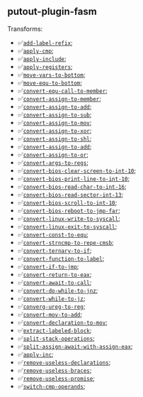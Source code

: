 ## putout-plugin-fasm

Transforms:

- ✅[`add-label-refix`](https://putout.cloudcmd.io/#/gist/2123b2e3a71354a60f65e11e5f809c24/19c063b0fd95f2198f76daf43c466c3ad846e37a);
- ✅[`apply-cmp`](https://putout.cloudcmd.io/#/gist/d1520a4277ef2149bfc98d777108d400/99853b56f55c65c8e965d06740127d78288f5aa7);
- ✅[`apply-include`](https://putout.cloudcmd.io/#/gist/ad5ac3ef4892c5d8365163fb6adc8547/e186cc7911b5b407bf824ea850074950c15a9e19);
- ✅[`apply-registers`](https://putout.cloudcmd.io/#/gist/7219eaf624623d9a80d3e8f90bb3a498/8f2606c8f5ef483ed9ec5cecbaaa041e6e327455);
- ✅[`move-vars-to-bottom`](https://putout.cloudcmd.io/#/gist/3e3b83e6e23650d819e56b88f961051c/89ef3eafd926e14736ddc244d044de47709c8b69);
- ✅[`move-equ-to-bottom`](https://putout.cloudcmd.io/#/gist/de37a39902edaa97b981d7484dd67052/70c423b9d177774482bd4dacbafd8723defb2f3a);
- ✅[`convert-equ-call-to-member`](https://putout.cloudcmd.io/#/gist/94c8110db310e6979c2fdc1c9311337a/6a17fab68cdf7adbd17952b7fead658599489c9c);
- ✅[`convert-assign-to-member`](https://putout.cloudcmd.io/#/gist/7624d8ad5507586ba4ba25f30a9ae26b/085ae7ea6a1c449013fd5806c390ac1ce5eb1c17);
- ✅[`convert-assign-to-add`](https://putout.cloudcmd.io/#/gist/043e2fec17734c5671a8528091d1275b/f200da1222cdd86fee5fd3125a67f2d0703391d7);
- ✅[`convert-assign-to-sub`](https://putout.cloudcmd.io/#/gist/6543aba90ae4ac95b5fb7a79c0314f25/9eb8259ffa611b714ebd4b2e7be5ca124aae7e18);
- ✅[`convert-assign-to-mov`](https://putout.cloudcmd.io/#/gist/1e4a2f439d20fe7cad91d75881bce08a/e5dc7cad875e4be3faafb47f384115cf28a62d25);
- ✅[`convert-assign-to-xor`](https://putout.cloudcmd.io/#/gist/1e4a2f439d20fe7cad91d75881bce08a/e5dc7cad875e4be3faafb47f384115cf28a62d2);
- ✅[`convert-assign-to-shl`](https://putout.cloudcmd.io/#/gist/e7b609200727bb78cfa073c0c1220c46/da0309ac125855533f7e0baa332b0670fd46f6b2);
- ✅[`convert-assign-to-add`](https://putout.cloudcmd.io/#/gist/0e35a6cf08cb74aafa30810133bfa062/91f9cdf97b3884747e1c0a0b9521a8fc6cd067b2);
- ✅[`convert-assign-to-or`](https://putout.cloudcmd.io/#/gist/a456caa9f956fdb8b19f21065de96209/c411fb6937fd37d5d97cd72a2740b897b0c30092);
- ✅[`convert-args-to-regs`](https://putout.cloudcmd.io/#/gist/7d76d789c35b33dfacc149e32214537f/c35a2f0fe80b6a4c00bbb99249562069d072fc64);
- ✅[`convert-bios-clear-screen-to-int-10`](https://putout.cloudcmd.io/#/gist/602d579a76cf38b5927f0207ee4bcf98/a31a08ce34e4a83ca909a9afc2ec76533ded8c82);
- ✅[`convert-bios-print-line-to-int-10`](https://putout.cloudcmd.io/#/gist/d87efe4df8f505162e7d922c4fbacd9b/24b97107a50d00df0f012fed507d47aafb5109e2);
- ✅[`convert-bios-read-char-to-int-16`](https://putout.cloudcmd.io/#/gist/d87efe4df8f505162e7d922c4fbacd9b/af89e4d564811f38b703f482469f5d874a17bad0);
- ✅[`convert-bios-read-sector-int-13`](https://putout.cloudcmd.io/#/gist/6ae8820756ba1af043f93f3bdb49360e/a575cf6f5432ca215838795c2617c161f2b981cb);
- ✅[`convert-bios-scroll-to-int-10`](https://putout.cloudcmd.io/#/gist/d87efe4df8f505162e7d922c4fbacd9b/95520a650428a2defd77a65ffc255a073540d902);
- ✅[`convert-bios-reboot-to-jmp-far`](https://putout.cloudcmd.io/#/gist/44a87987c4d6d3130b5004f8818a3454/4c6dd61184b46c60b8d8dc653232d567238ea865);
- ✅[`convert-linux-write-to-syscall`](https://putout.cloudcmd.io/#/gist/f036440b0d8c59b32af823511cfea395/b4483ea5a2731c3cff571ce7a6cf45e77f8b49be);
- ✅[`convert-linux-exit-to-syscall`](https://putout.cloudcmd.io/#/gist/f94a1ce412b33d8e259a9024a0666600/926ae2e4906f6bcacce61725055d429a840d7d3d);
- ✅[`convert-const-to-equ`](https://putout.cloudcmd.io/#/gist/c0d18aa7138e0e238d41051a2929311a/b45ad43ce7738390f6af9479536b145fdaebf84c);
- ✅[`convert-strncmp-to-repe-cmsb`](https://putout.cloudcmd.io/#/gist/397388e71e71442d3dd5bebd3a424da6/8eb60aaaf4b5afb85f87ddcd0af51266db158263);
- ✅[`convert-ternary-to-if`](https://putout.cloudcmd.io/#/gist/4a48fb3a515ef5947032f344b65a0db3/18cf1b250156953febbb8ac5652ce8f40b1192b7);
- ✅[`convert-function-to-label`](https://putout.cloudcmd.io/#/gist/415829430c67b2824c26901b2cc89fb0/ed8a2186889a0135302bbb64fee0a9ce2d084800);
- ✅[`convert-if-to-jmp`](https://putout.cloudcmd.io/#/gist/415829430c67b2824c26901b2cc89fb0/ed8a2186889a0135302bbb64fee0a9ce2d084800);
- ✅[`convert-return-to-eax`](https://putout.cloudcmd.io/#/gist/72dfce2332d04829b70703b389464840/75d1d02c87506a2125e44ee24797240293a3a27b);
- ✅[`convert-await-to-call`](https://putout.cloudcmd.io/#/gist/0ec93b79f05e36b8ed54e79acd5813d1/e1210ac63069d81dd5f679b324ad82b49a2f25ad);
- ✅[`convert-do-while-to-jnz`](https://putout.cloudcmd.io/#/gist/fe11c0afb23c53585fcb55189593a07a/f194c349cd774d5ab49e0e198c2855e1bb8be6ac);
- ✅[`convert-while-to-jz`](https://putout.cloudcmd.io/#/gist/6be739dd8e167c8a1b1a72a1830a4920/c24d22911ea61d74fb5391c4cc31821da4055116);
- ✅[`converg-ureg-to-reg`](https://putout.cloudcmd.io/#/gist/794275bc0cf83432615333b1e41f1975/bac80042b461cb09d8f83402de6fd1f1dafb465c);
- ✅[`convert-mov-to-add`](https://putout.cloudcmd.io/#/gist/2f03076ac9a794c880fcbadcc1cd502d/145f3e930f9514b79adc47076354f2203476607f);
- ✅[`convert-declaration-to-mov`](https://putout.cloudcmd.io/#/gist/184b75da1a92ae554b522d004c520017/689ff370e4b20204957a22f499d6f963614b7afb);
- ✅[`extract-labeled-block`](https://putout.cloudcmd.io/#/gist/033921790a761eef2361aa8b4708e29e/e0e0eb1aa41791c2c01e858f7c198f1a408c6418);
- ✅[`split-stack-operations`](https://putout.cloudcmd.io/#/gist/e7b609200727bb78cfa073c0c1220c46/da0309ac125855533f7e0baa332b0670fd46f6b2);
- ✅[`split-assign-await-with-assign-eax`](https://putout.cloudcmd.io/#/gist/ad1520cf5e626eb1cc01befa9e900cd1/9392f49641b09d50ea2d29d514b3ab253b21897c);
- ✅[`apply-inc`](https://putout.cloudcmd.io/#/gist/467983456ef5496f892e74d0972f56a7/f1836597cb21bd7955f6fd62412ff360ad2cafc8);
- ✅[`remove-useless-declarations`](https://putout.cloudcmd.io/#/gist/9045b99fbb58a53047dec060d3f143cf/d858e357b7b1e01f366943ed8887e8dc26bb37d8);
- ✅[`remove-useless-braces`](https://putout.cloudcmd.io/#/gist/140689014540d48d501c1fa50b3694ca/e1521db4f951c38c17a6c3af46456c47f1f3a1a8);
- ✅[`remove-useless-promise`](https://putout.cloudcmd.io/#/gist/d21eb87bc77b53e54c28b1ae8442a403/1b35064142068e623a564f578517c2aace55ceba);
- ✅[`switch-cmp-operands`](https://putout.cloudcmd.io/#/gist/cdf71331f1024c9c966d4756c6159684/9d3f2ebeb41cd096de7919f0c39bc75cbaf5ce0c);
